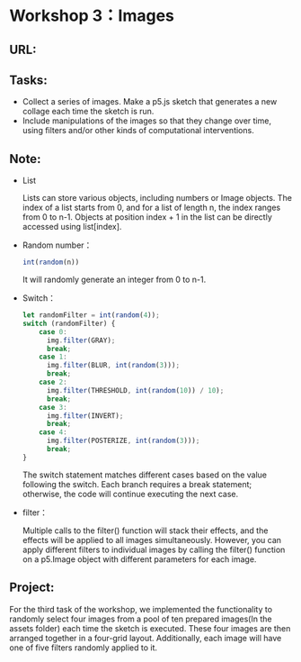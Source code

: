 # Workshop 3：Images

## URL:



## Tasks:

- Collect a series of images. Make a p5.js sketch that generates a new collage each time the sketch is run.
- Include manipulations of the images so that they change over time, using filters and/or other kinds of computational interventions.

## Note:

- List

  Lists can store various objects, including numbers or Image objects. The index of a list starts from 0, and for a list of length n, the index ranges from 0 to n-1. Objects at position index + 1 in the list can be directly accessed using list[index].

- Random number：

  ~~~javascript
  int(random(n))
  ~~~

  It will randomly generate an integer from 0 to n-1.

- Switch：

  ~~~JavaScript
  let randomFilter = int(random(4));
  switch (randomFilter) {
      case 0:
        img.filter(GRAY);
        break;
      case 1:
        img.filter(BLUR, int(random(3)));
        break;
      case 2:
        img.filter(THRESHOLD, int(random(10)) / 10);
        break;
      case 3:
        img.filter(INVERT);
        break;
      case 4:
        img.filter(POSTERIZE, int(random(3)));
        break;
  }
  ~~~

  The switch statement matches different cases based on the value following the switch. Each branch requires a break statement; otherwise, the code will continue executing the next case.

- filter：

  Multiple calls to the filter() function will stack their effects, and the effects will be applied to all images simultaneously. However, you can apply different filters to individual images by calling the filter() function on a p5.Image object with different parameters for each image.

## Project:

For the third task of the workshop, we implemented the functionality to randomly select four images from a pool of ten prepared images(In the assets folder) each time the sketch is executed. These four images are then arranged together in a four-grid layout. Additionally, each image will have one of five filters randomly applied to it.